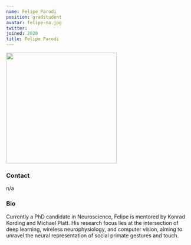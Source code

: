 ```yaml
---
name: Felipe Parodi
position: gradstudent
avatar: felipe-na.jpg
twitter:
joined: 2020
title: Felipe Parodi
---
```


<img width="300" src="{{site.baseurl}}/images/people/{{page.avatar}}" data-action="zoom">

### Contact

n/a


### Bio

Currently a PhD candidate in Neuroscience, Felipe is mentored by Konrad Kording and Michael Platt. His research focus lies at the intersection of deep learning, wireless neurophysiology, and computer vision, aiming to unravel the neural representation of social primate gestures and touch.
